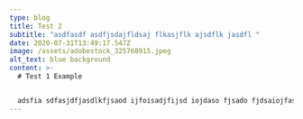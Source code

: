 ```yaml
---
type: blog
title: Test 2
subtitle: "asdfasdf asdfjsdajfldsaj flkasjflk ajsdflk jasdfl "
date: 2020-07-31T13:49:17.547Z
image: /assets/adobestock_325768915.jpeg
alt_text: blue background
content: >-
  # Test 1 Example


  adsfia sdfasjdfjasdlkfjsaod ijfoisadjfijsd iojdaso fjsado fjdsaiojfasdfjalsdk fjklsdajf asdf asdjfljsadl fjasdkf.
---
```

